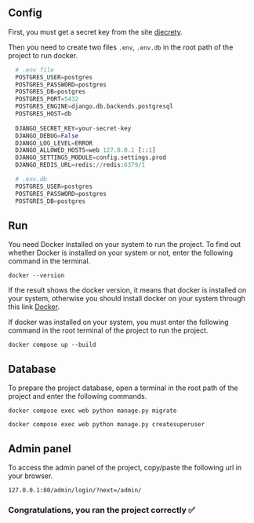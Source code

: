 ## Config

First, you must get a secret key from the site [djecrety](https://djecrety.ir/).

Then you need to create two files ``.env``, ``.env.db`` in the root path 
of the project to run docker.

```python
  # .env file
  POSTGRES_USER=postgres
  POSTGRES_PASSWORD=postgres
  POSTGRES_DB=postgres
  POSTGRES_PORT=5432
  POSTGRES_ENGINE=django.db.backends.postgresql
  POSTGRES_HOST=db
  
  DJANGO_SECRET_KEY=your-secret-key
  DJANGO_DEBUG=False
  DJANGO_LOG_LEVEL=ERROR
  DJANGO_ALLOWED_HOSTS=web 127.0.0.1 [::1]
  DJANGO_SETTINGS_MODULE=config.settings.prod
  DJANGO_REDIS_URL=redis://redis:6379/1

  # .env.db
  POSTGRES_USER=postgres
  POSTGRES_PASSWORD=postgres
  POSTGRES_DB=postgres
```


## Run

You need Docker installed on your system to run the project. 
To find out whether Docker is installed on your system or not, 
enter the following command in the terminal.

    docker --version

If the result shows the docker version, it means that docker is installed on your system, 
otherwise you should install docker on your system through this link [Docker](https://www.docker.com/).


If docker was installed on your system, you must enter the following command 
in the root terminal of the project to run the project.

    docker compose up --build


## Database

To prepare the project database, open a terminal in the root path of 
the project and enter the following commands.

    docker compose exec web python manage.py migrate

    docker compose exec web python manage.py createsuperuser


## Admin panel

To access the admin panel of the project, copy/paste the following url in your browser.

    127.0.0.1:80/admin/login/?next=/admin/


### Congratulations, you ran the project correctly ✅
